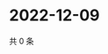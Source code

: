 # 2022-12-09

共 0 条

<!-- BEGIN WEIBO -->
<!-- 最后更新时间 Fri Dec 09 2022 06:13:47 GMT+0800 (China Standard Time) -->

<!-- END WEIBO -->
